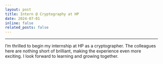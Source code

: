 ```yaml
---
layout: post
title: Intern @ Cryptography at HP
date: 2024-07-01
inline: false
related_posts: false
---
```



***

I’m thrilled to begin my internship at HP as a cryptographer. The colleagues here are nothing short of brilliant, making the experience even more exciting. I look forward to learning and growing together. 
